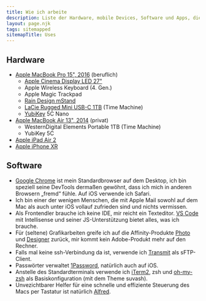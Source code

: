 ```yaml
---
title: Wie ich arbeite
description: Liste der Hardware, mobile Devices, Software und Apps, die ich verwende
layout: page.njk
tags: sitemapped
sitemapTitle: Uses
---
```


## Hardware

-   [Apple MacBook Pro 15", 2016](https://support.apple.com/kb/SP749) (beruflich)
    -   [Apple Cinema Display LED 27"](https://support.apple.com/kb/SP597)
    -   Apple Wireless Keyboard (4. Gen.)
    -   Apple Magic Trackpad
    -   [Rain Design mStand](https://www.raindesigninc.com/mstand.html)
    -   [LaCie Rugged Mini USB-C 1TB](https://www.lacie.com/de/de/products/rugged/) (Time Machine)
    -   [YubiKey](https://www.yubico.com/der-yubikey/) 5C Nano
-   [Apple MacBook Air 13", 2014](https://support.apple.com/kb/SP700) (privat)
    -   WesternDigital Elements Portable 1TB (Time Machine)
    -   YubiKey 5C
-   [Apple iPad Air 2](https://support.apple.com/kb/SP708)
-   [Apple iPhone XR](https://support.apple.com/kb/SP781)

## Software

-   [Google Chrome](https://www.google.com/intl/de_de/chrome/) ist mein Standardbrowser auf dem Desktop, ich bin speziell seine DevTools dermaßen gewöhnt, dass ich mich in anderen Browsern „fremd“ fühle. Auf iOS verwende ich Safari.
-   Ich bin einer der wenigen Menschen, die mit Apple Mail sowohl auf dem Mac als auch unter iOS vollauf zufrieden sind und nichts vermissen.
-   Als Frontendler brauche ich keine IDE, mir reicht ein Texteditor. [VS Code](https://code.visualstudio.com) mit Intellisense und seiner JS-Unterstützung bietet alles, was ich brauche.
-   Für (seltene) Grafikarbeiten greife ich auf die Affinity-Produkte [Photo](https://affinity.serif.com/de/photo/) und [Designer](https://affinity.serif.com/de/designer/) zurück, mir kommt kein Adobe-Produkt mehr auf den Rechner.
-   Falls mal keine ssh-Verbindung da ist, verwende ich [Transmit](https://panic.com/transmit/) als sFTP-Client.
-   Passwörter verwaltet [1Password](https://1password.com), natürlich auch auf iOS.
-   Anstelle des Standardterminals verwende ich [iTerm2](https://www.iterm2.com), zsh und [oh-my-zsh](https://ohmyz.sh/) als Basiskonfiguration (mit dem Theme suvash).
-   Unvezichtbarer Helfer für eine schnelle und effiziente Steuerung des Macs per Tastatur ist natürlich [Alfred](https://www.alfredapp.com).
